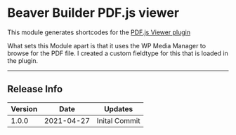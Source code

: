 # Beaver Builder PDF.js viewer
This module generates shortcodes for the [PDF.js Viewer plugin](https://wordpress.org/plugins/pdfjs-viewer-shortcode/)

What sets this Module apart is that it uses the WP Media Manager to browse for the PDF file. I created a custom fieldtype for this that is loaded in the plugin.

---
## Release Info

|Version|Date|Updates|
|---|---|--|
|1.0.0|2021-04-27|Inital Commit|